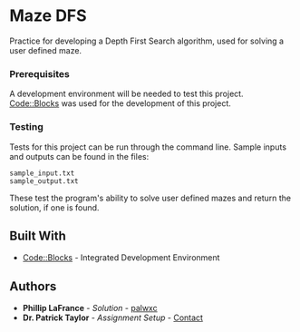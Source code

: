 # Maze DFS

Practice for developing a Depth First Search algorithm, used for solving a user defined maze.

### Prerequisites

A development environment will be needed to test this project. [Code::Blocks](http://www.codeblocks.org/) was used for the development of this project.

### Testing

Tests for this project can be run through the command line. Sample inputs and outputs can be found in the files:

```
sample_input.txt
sample_output.txt
```

These test the program's ability to solve user defined mazes and return the solution, if one is found.

## Built With

* [Code::Blocks](http://www.codeblocks.org/) - Integrated Development Environment

## Authors

* **Phillip LaFrance** - *Solution* - [palwxc](https://github.com/palwxc)
* **Dr. Patrick Taylor** - *Assignment Setup* - [Contact](https://taylor.git-pages.mst.edu/index_files/ContactPublicKey.html)
